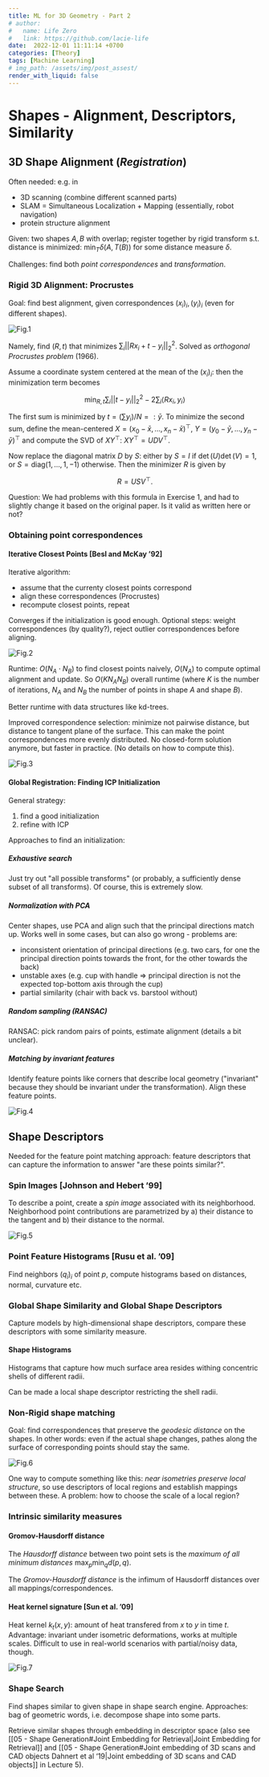 ```yaml
---
title: ML for 3D Geometry - Part 2 
# author:
#   name: Life Zero
#   link: https://github.com/lacie-life
date:  2022-12-01 11:11:14 +0700
categories: [Theory]
tags: [Machine Learning]
# img_path: /assets/img/post_assest/
render_with_liquid: false
---
```


# Shapes - Alignment, Descriptors, Similarity

## 3D Shape Alignment (*Registration*)
Often needed: e.g. in 
- 3D scanning (combine different scanned parts)
- SLAM = Simultaneous Localization + Mapping (essentially, robot navigation)
- protein structure alignment

Given: two shapes $A, B$ with overlap; register together by rigid transform s.t. distance is minimized: $\min_T \delta(A, T(B))$ for some distance measure $\delta$.

Challenges: find both *point correspondences* and *transformation*.

### Rigid 3D Alignment: Procrustes

Goal: find best alignment, given correspondences $(x_i)_i, (y_i)_i$ (even for different shapes).

![Fig.1](https://github.com/lacie-life/lacie-life.github.io/blob/main/assets/img/post_assest/chair-alignment.png?raw=true)

Namely, find $(R, t)$ that minimizes $\sum_i ||R x_i + t - y_i||_2^2$. Solved as *orthogonal Procrustes problem* (1966).

Assume a coordinate system centered at the mean of the $(x_i)_i$: then the minimization term becomes

$$\min_{R, t} \sum_i ||t-y_i||_2^2 - 2\sum_i \langle R x_i, y_i \rangle$$

The first sum is minimized by $t = (\sum y_i)/N =: \bar{y}$. To minimize the second sum, define the mean-centered $X = (x_0 - \bar{x}, \dots, x_n - \bar{x})^\top$, $Y = (y_0 - \bar{y}, \dots, y_n - \bar{y})^\top$ and compute the SVD of $XY^\top$: $XY^\top = UDV^\top$.

Now replace the diagonal matrix $D$ by $S$: either by $S = I$ if $\det(U)\det(V)=1$, or $S = \text{diag}(1, \dots, 1, -1)$ otherwise. Then the minimizer $R$ is given by

$$R = USV^\top.$$

Question: We had problems with this formula in Exercise 1, and had to slightly change it based on the original paper. Is it valid as written here or not?

### Obtaining point correspondences
#### Iterative Closest Points [Besl and McKay ’92]
Iterative algorithm:
- assume that the currenty closest points correspond
- align these correspondences (Procrustes)
- recompute closest points, repeat

Converges if the initialization is good enough. Optional steps: weight correspondences (by quality?), reject outlier correspondences before aligning.

![Fig.2](https://github.com/lacie-life/lacie-life.github.io/blob/main/assets/img/post_assest/iterative-closest-points.png?raw=true)

Runtime: $O(N_A \cdot N_B)$ to find closest points naively, $O(N_A)$ to compute optimal alignment and update. So $O(K N_A N_B)$ overall runtime (where $K$ is the number of iterations, $N_A$ and $N_B$ the number of points in shape $A$ and shape $B$).

Better runtime with data structures like kd-trees.

Improved correspondence selection: minimize not pairwise distance, but distance to tangent plane of the surface. This can make the point correspondences more evenly distributed. No closed-form solution anymore, but faster in practice. (No details on how to compute this).

![Fig.3](https://github.com/lacie-life/lacie-life.github.io/blob/main/assets/img/post_assest/icp-tangent-plane.png?raw=true)

#### Global Registration: Finding ICP Initialization
General strategy: 
1. find a good initialization
2. refine with ICP

Approaches to find an initialization:

##### Exhaustive search
Just try out "all possible transforms" (or probably, a sufficiently dense subset of all transforms). Of course, this is extremely slow.

##### Normalization with PCA
Center shapes, use PCA and align such that the principal directions match up. Works well in some cases, but can also go wrong - problems are:
- inconsistent orientation of principal directions (e.g. two cars, for one the principal direction points towards the front, for the other towards the back)
- unstable axes (e.g. cup with handle => principal direction is not the expected top-bottom axis through the cup)
- partial similarity (chair with back vs. barstool without)

##### Random sampling (RANSAC)
RANSAC: pick random pairs of points, estimate alignment (details a bit unclear).

##### Matching by invariant features
Identify feature points like corners that describe local geometry ("invariant" because they should be invariant under the transformation). Align these feature points.

![Fig.4](https://github.com/lacie-life/lacie-life.github.io/blob/main/assets/img/post_assest/feature-points.png?raw=true)

## Shape Descriptors
Needed for the feature point matching approach: feature descriptors that can capture the information to answer "are these points similar?".

### Spin Images [Johnson and Hebert ’99]
To describe a point, create a *spin image* associated with its neighborhood. Neighborhood point contributions are parametrized by a) their distance to the tangent and b) their distance to the normal.

![Fig.5](https://github.com/lacie-life/lacie-life.github.io/blob/main/assets/img/post_assest/spin-image.png?raw=true)

### Point Feature Histograms [Rusu et al. ’09]
Find neighbors $(q_i)_i$ of point $p$, compute histograms based on distances, normal, curvature etc.

### Global Shape Similarity and Global Shape Descriptors
Capture models by high-dimensional shape descriptors, compare these descriptors with some similarity measure.

#### Shape Histograms
Histograms that capture how much surface area resides withing concentric shells of different radii.

Can be made a local shape descriptor restricting the shell radii.

### Non-Rigid shape matching
Goal: find correspondences that preserve the *geodesic distance* on the shapes. In other words: even if the actual shape changes, pathes along the surface of corresponding points should stay the same.

![Fig.6](https://github.com/lacie-life/lacie-life.github.io/blob/main/assets/img/post_assest/nonrigid-elephant.png?raw=true)

One way to compute something like this: *near isometries preserve local structure*, so use descriptors of local regions and establish mappings between these. A problem: how to choose the scale of a local region?

### Intrinsic similarity measures
#### Gromov-Hausdorff distance
The *Hausdorff distance* between two point sets is the *maximum of all minimum distances* $\max_p \min_{q} d(p, q)$.

The *Gromov-Hausdorff distance* is the infimum of Hausdorff distances over all mappings/correspondences.


#### Heat kernel signature [Sun et al. ’09]
Heat kernel $k_t(x, y)$: amount of heat transfered from $x$ to $y$ in time $t$. Advantage: invariant under isometric deformations, works at multiple scales. Difficult to use in real-world scenarios with partial/noisy data, though.

![Fig.7](https://github.com/lacie-life/lacie-life.github.io/blob/main/assets/img/post_assest/heat-kernel.png?raw=true)

### Shape Search
Find shapes similar to given shape in shape search engine. Approaches: bag of geometric words, i.e. decompose shape into some parts.

Retrieve similar shapes through embedding in descriptor space (also see [[05 - Shape Generation#Joint Embedding for Retrieval|Joint Embedding for Retrieval]] and [[05 - Shape Generation#Joint embedding of 3D scans and CAD objects Dahnert et al ‘19|Joint embedding of 3D scans and CAD objects]] in Lecture 5).
